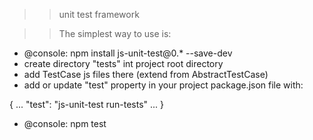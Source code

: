 >> unit test framework

>> The simplest way to use is:

 - @console: npm install js-unit-test@0.* --save-dev
 - create directory "tests" int project root directory
 - add TestCase js files there (extend from AbstractTestCase)
 - add or update "test" property in your project package.json file with:

 {
    ...
    "test": "js-unit-test run-tests"
    ...
 }

 - @console: npm test
